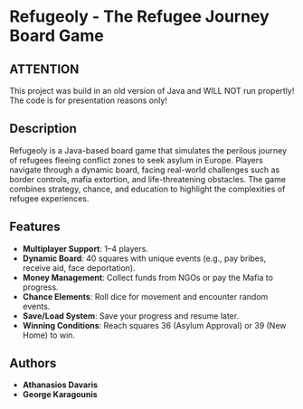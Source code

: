 # Refugeoly - The Refugee Journey Board Game

## ATTENTION

This project was build in an old version of Java and WILL NOT run propertly! The code is for presentation reasons only!

## Description

Refugeoly is a Java-based board game that simulates the perilous journey of refugees fleeing conflict zones to seek asylum in Europe. Players navigate through a dynamic board, facing real-world challenges such as border controls, mafia extortion, and life-threatening obstacles. The game combines strategy, chance, and education to highlight the complexities of refugee experiences.

## Features

- **Multiplayer Support**: 1–4 players.
- **Dynamic Board**: 40 squares with unique events (e.g., pay bribes, receive aid, face deportation).
- **Money Management**: Collect funds from NGOs or pay the Mafia to progress.
- **Chance Elements**: Roll dice for movement and encounter random events.
- **Save/Load System**: Save your progress and resume later.
- **Winning Conditions**: Reach squares 36 (Asylum Approval) or 39 (New Home) to win.

## Authors

- **Athanasios Davaris**
- **George Karagounis**
